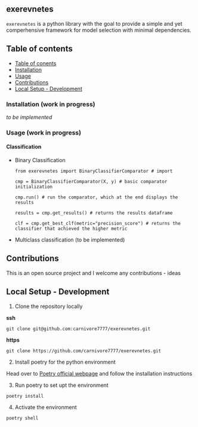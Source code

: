 ## exerevnetes

`exerevnetes` is a python library with the goal to provide a simple and yet comperhensive framework for model selection with minimal dependencies.

## Table of contents

- [Table of conents](#table-of-contents)
- [Installation](#installation-work-in-progress)
- [Usage](#usage-work-in-progress)
- [Contributions](#contributions)
- [Local Setup - Development](#local-setup---development)

### Installation (work in progress)

<i>to be implemented</i>

### Usage (work in progress)
<h4>Classification</h4>
<ul>
    <li>Binary Classification</li>
   
    from exerevnetes import BinaryClassifierComparator # import

    cmp = BinaryClassifierComparator(X, y) # basic comparator initialization

    cmp.run() # run the comparator, which at the end displays the results

    results = cmp.get_results() # returns the results dataframe

    clf = cmp.get_best_clf(metric="precision_score") # returns the classifier that achieved the higher metric
</ul>
<ul>
    <li>Multiclass classification (to be implemented)</li>
</ul>


## Contributions

This is an open source project and I welcome any contributions - ideas

## Local Setup - Development

1. Clone the repository locally

<b>ssh</b>
```
git clone git@github.com:carnivore7777/exerevnetes.git
```
<b>https</b>
```
git clone https://github.com/carnivore7777/exerevnetes.git
```
2. Install poetry for the python environment

Head over to [Poetry official webpage](https://python-poetry.org/docs/) and follow the installation instructions

3. Run poetry to set upt the environment
```
poetry install
```
4. Activate the environment
```
poetry shell
```